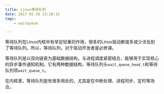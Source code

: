 ```yaml
---
title: Linux等待队列
date: 2017-05-26 23:20:15
tags:
	- waitqueue

---
```




等待队列在Linux内核中有举足轻重的作用，很多的Linux驱动都或多或少涉及到了等待队列。所以，等待队列，对于驱动开发者是必修课。

等待队列是以双向链表为基础数据结构，与进程调度紧密结合，能够用于实现核心的异步事件通知机制。它有两种数据结构，等待队列头`wait_queue_head_t`和等待队列项`wait_queue_t`。

在内核里，等待队列是有很多用处的，尤其是在中断处理、进程同步、定时等场合。





